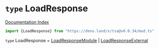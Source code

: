 # `type` LoadResponse

[Documentation Index](../README.md)

```ts
import {LoadResponse} from "https://deno.land/x/tsa@v0.0.34/mod.ts"
```

`type` LoadResponse = [LoadResponseModule](../interface.LoadResponseModule/README.md) | [LoadResponseExternal](../interface.LoadResponseExternal/README.md)